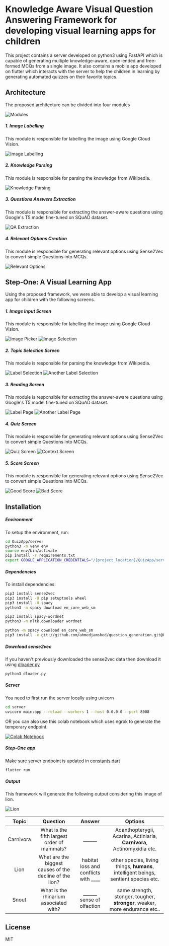 # Knowledge Aware Visual Question Answering Framework for developing visual learning apps for children

This project contains a server developed on python3 using FastAPI which is capable of generating multiple knowledge-aware, open-ended and free-formed MCQs from a single image. It also contains a mobile app developed on flutter which interacts with the server to help the children in learning by generating automated quizzes on their favorite topics.




## Architecture

The proposed architecture can be divided into four modules

![Modules](./imgs/ModModules.jpg)

##### 1. Image Labelling

This module is responsible for labelling the image using Google Cloud Vision.

![Image Labelling](./imgs/ModImageLabelling.jpg)


##### 2. Knowledge Parsing

This module is responsible for parsing the knowledge from Wikipedia.

![Knowledge Parsing](./imgs/ModKnowledgeExtraction.jpg)

##### 3. Questions Answers Extraction

This module is responsible for extracting the answer-aware questions using Google's T5 model fine-tuned on SQuAD dataset.

![QA Extraction](./imgs/ModQAExtraction.jpg)

##### 4. Relevant Options Creation

This module is responsible for generating relevant options using Sense2Vec to convert simple Questions into MCQs.

![Relevant Options](./imgs/ModRelevantOptions.jpg)


## Step-One: A Visual Learning App

Using the proposed framework, we were able to develop a visual learning app for children with the following screens.

##### 1. Image Input Screen

This module is responsible for labelling the image using Google Cloud Vision.

![Image Picker](./imgs/ImagePicker.jpg) ![Image Selection](./imgs/ImageSelection.jpg)


##### 2. Topic Selection Screen

This module is responsible for parsing the knowledge from Wikipedia.

![Label Selection](./imgs/LabelSelection.jpg) ![Another Label Selection](./imgs/LabelSelection2.jpg)

##### 3. Reading Screen

This module is responsible for extracting the answer-aware questions using Google's T5 model fine-tuned on SQuAD dataset.

![Label Page](./imgs/LabelPage.jpg) ![Another Label Page](./imgs/LabelPage2.jpg)

##### 4. Quiz Screen

This module is responsible for generating relevant options using Sense2Vec to convert simple Questions into MCQs.

![Quiz Screen](./imgs/Quiz1.jpg) ![Context Screen](./imgs/Context1.jpg)

##### 5. Score Screen

This module is responsible for generating relevant options using Sense2Vec to convert simple Questions into MCQs.

![Good Score](./imgs/scoreGood.jpg) ![Bad Score](./imgs/scoreBad.jpg)

## Installation


##### Environment
To setup the environment, run:
```sh
cd QuizApp/server
python3 -m venv env
source env/bin/activate
pip install -r requirements.txt
export GOOGLE_APPLICATION_CREDENTIALS="/[project_location]/QuizApp/server/keyFile.json"
```

##### Dependencies
To install dependencies:

```sh
pip3 install sense2vec
pip3 install -U pip setuptools wheel
pip3 install -U spacy
python3 -m spacy download en_core_web_sm

pip3 install spacy-wordnet
python3 -m nltk.downloader wordnet

python -m spacy download en_core_web_sm
pip3 install -e git://github.com/ahmedjamshed/question_generation.git@0.4.0#egg=question_generation

```

##### Download sense2vec
If you haven't previously downloaded the sense2vec data then download it using [dloader.py](./server/dloader.py)

```sh
python3 dloader.py
```

##### Server
You need to first run the server locally using uvicorn 

```sh
cd server
uvicorn main:app --reload --workers 1 --host 0.0.0.0 --port 8008
```
OR
you can also use this colab notebook which uses ngrok to generate the temporary endpoint.

[![Colab Notebook](https://colab.research.google.com/assets/colab-badge.svg)](https://colab.research.google.com/gist/ahmedjamshed/1c8663cd4f24748eaf96a0b5bedd54de/quizappserver.ipynb)

##### Step-One app

Make sure server endpoint is updated in [constants.dart](./lib/app/common/constants.dart)

```sh
flutter run
```

##### Output

This framework will generate the following output considering this image of lion.

![Lion](./imgs/lion.jpg)

| Topic | Question | Answer | Options |
| :-----: | :-: | :-: | :-: |
| Carnivora | What is the fifth largest order of mammals? | ______ | Acanthopterygii, Acarina, Actiniaria, **Carnivora**, Actinomyxidia etc. |
| Lion | What are the biggest causes of the decline of the lion? | habitat loss and conflicts with ____| other species, living things, **humans**, intelligent beings, sentient species etc.|
| Snout | What is the rhinarium associated with? |  ______ sense of olfaction | same strength, stonger, tougher, **stronger**, weaker, more endurance etc..|

## License

MIT
